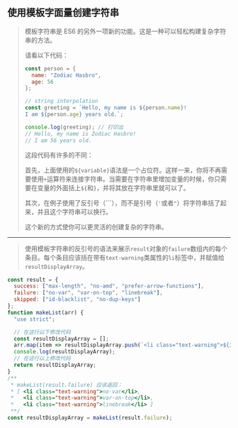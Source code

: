 ## 使用模板字面量创建字符串

> 模板字符串是 ES6 的另外一项新的功能。这是一种可以轻松构建复杂字符串的方法。
>
> 请看以下代码：
>
> ```js
> const person = {
>   name: "Zodiac Hasbro",
>   age: 56
> };
> 
> // string interpolation
> const greeting = `Hello, my name is ${person.name}!
> I am ${person.age} years old.`;
> 
> console.log(greeting); // 打印出
> // Hello, my name is Zodiac Hasbro!
> // I am 56 years old.
> ```
>
> 这段代码有许多的不同：
>
> 首先，上面使用的`${variable}`语法是一个占位符。这样一来，你将不再需要使用`+`运算符来连接字符串。当需要在字符串里增加变量的时候，你只需要在变量的外面括上`${`和`}`，并将其放在字符串里就可以了。
>
> 其次，在例子使用了反引号（```），而不是引号（`'`或者`"`）将字符串括了起来，并且这个字符串可以换行。
>
> 这个新的方式使你可以更灵活的创建复杂的字符串。

---

> 使用模板字符串的反引号的语法来展示`result`对象的`failure`数组内的每个条目。每个条目应该括在带有`text-warning`类属性的`li`标签中，并赋值给`resultDisplayArray`。

```js
const result = {
  success: ["max-length", "no-amd", "prefer-arrow-functions"],
  failure: ["no-var", "var-on-top", "linebreak"],
  skipped: ["id-blacklist", "no-dup-keys"]
};
function makeList(arr) {
  "use strict";

  // 在这行以下修改代码
  const resultDisplayArray = [];
  arr.map(item => resultDisplayArray.push(`<li class="text-warning">${item}</li>`));
  console.log(resultDisplayArray);  
  // 在这行以上修改代码
  return resultDisplayArray;
}
/**
 * makeList(result.failure) 应该返回：
 * [ <li class="text-warning">no-var</li>,
 *   <li class="text-warning">var-on-top</li>, 
 *   <li class="text-warning">linebreak</li> ]
 **/
const resultDisplayArray = makeList(result.failure);
```


